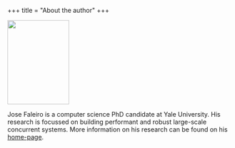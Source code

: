 +++
title = "About the author"
+++

<img src="/blog/img/faleiro_image.jpg" height="189" width="138">

Jose Faleiro is a computer science PhD candidate at Yale
University.  His research is focussed on building performant and
robust large-scale concurrent systems. More information on his
research can be found on his <a href="http://jmfaleiro.com">home-page</a>.

